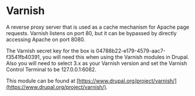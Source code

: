 # Varnish

A reverse proxy server that is used as a cache mechanism for Apache page requests. Varnish listens on port 80, but it can be bypassed by directly accessing Apache on port 8080.

The Varnish secret key for the box is 04788b22-e179-4579-aac7-f3541fb40391, you will need this when using the Varnish modules in Drupal.
Also you will need to select 3.x as your Varnish version and set the Varnish Control Terminal to be 127.0.0.1:6082.

This module can be found at [https://www.drupal.org/project/varnish/](https://www.drupal.org/project/varnish/).
